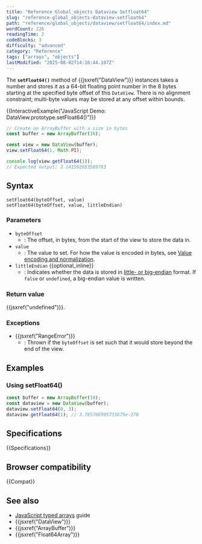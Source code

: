 ```yaml
---
title: "Reference Global_objects Dataview Setfloat64"
slug: "reference-global_objects-dataview-setfloat64"
path: "reference/global_objects/dataview/setfloat64/index.md"
wordCount: 226
readingTime: 2
codeBlocks: 3
difficulty: "advanced"
category: "Reference"
tags: ["arrays", "objects"]
lastModified: "2025-08-02T14:16:44.107Z"
---
```



The **`setFloat64()`** method of {{jsxref("DataView")}} instances takes a number and stores it as a 64-bit floating point number in the 8 bytes starting at the specified byte offset of this `DataView`. There is no alignment constraint; multi-byte values may be stored at any offset within bounds.

{{InteractiveExample("JavaScript Demo: DataView.prototype.setFloat64()")}}

```js interactive-example
// Create an ArrayBuffer with a size in bytes
const buffer = new ArrayBuffer(16);

const view = new DataView(buffer);
view.setFloat64(1, Math.PI);

console.log(view.getFloat64(1));
// Expected output: 3.141592653589793
```

## Syntax

```js-nolint
setFloat64(byteOffset, value)
setFloat64(byteOffset, value, littleEndian)
```

### Parameters

- `byteOffset`
  - : The offset, in bytes, from the start of the view to store the data in.
- `value`
  - : The value to set. For how the value is encoded in bytes, see [Value encoding and normalization](/en-US/docs/Web/JavaScript/Reference/Global_Objects/TypedArray#value_encoding_and_normalization).
- `littleEndian` {{optional_inline}}
  - : Indicates whether the data is stored in [little- or big-endian](/en-US/docs/Glossary/Endianness) format. If `false` or `undefined`, a big-endian value is written.

### Return value

{{jsxref("undefined")}}.

### Exceptions

- {{jsxref("RangeError")}}
  - : Thrown if the `byteOffset` is set such that it would store beyond the end of the view.

## Examples

### Using setFloat64()

```js
const buffer = new ArrayBuffer(10);
const dataview = new DataView(buffer);
dataview.setFloat64(0, 3);
dataview.getFloat64(1); // 3.785766995733679e-270
```

## Specifications

{{Specifications}}

## Browser compatibility

{{Compat}}

## See also

- [JavaScript typed arrays](/en-US/docs/Web/JavaScript/Guide/Typed_arrays) guide
- {{jsxref("DataView")}}
- {{jsxref("ArrayBuffer")}}
- {{jsxref("Float64Array")}}
